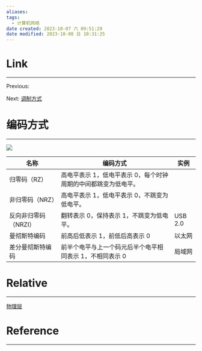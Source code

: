 ```yaml
---
aliases:
tags:
  - 计算机网络
date created: 2023-10-07 六 09:51:29
date modified: 2023-10-08 日 10:31:25
---
```


# Link

---

Previous:

Next: [调制方式](调制方式.md)

# 编码方式

---

![](数字数据编码.png)

| 名称                 | 编码方式                                                       | 实例    |
| -------------------- | -------------------------------------------------------------- | ------- |
| 归零码（RZ）         | 高电平表示 1，低电平表示 0，每个时钟周期的中间都跳变为低电平。 |         |
| 非归零码（NRZ）      | 高电平表示 1，低电平表示 0，不跳变为低电平。                   |         |
| 反向非归零码（NRZI） | 翻转表示 0，保持表示 1，不跳变为低电平。                       | USB 2.0 |
| 曼彻斯特编码         | 前高后低表示 1，前低后高表示 0                                 | 以太网  |
| 差分曼彻斯特编码     | 前半个电平与上一个码元后半个电平相同表示 1，不相同表示 0       | 局域网  |

# Relative

---

[物理层](物理层.md)

# Reference

---
